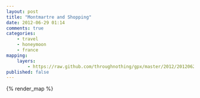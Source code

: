 ```yaml
---
layout: post
title: "Montmartre and Shopping"
date: 2012-06-29 01:14
comments: true
categories: 
    - travel
    - honeymoon
    - france
mapping:
    layers:
        - https://raw.github.com/throughnothing/gpx/master/2012/20120629.gpx
published: false
---
```


{% render_map %}


